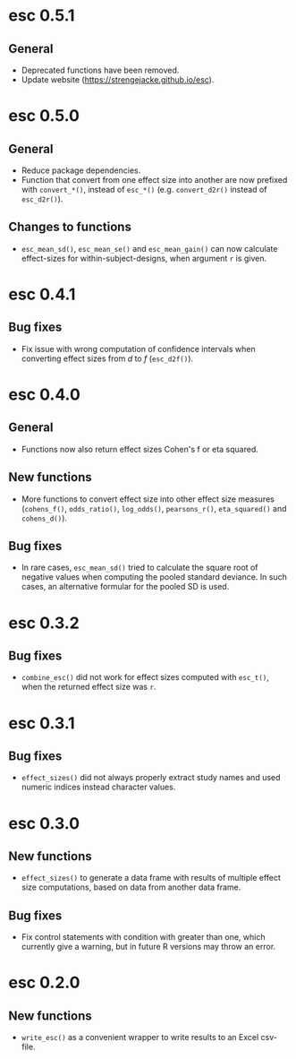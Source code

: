 # esc 0.5.1

## General

* Deprecated functions have been removed.
* Update website (https://strengejacke.github.io/esc).

# esc 0.5.0

## General

* Reduce package dependencies.
* Function that convert from one effect size into another are now prefixed with `convert_*()`, instead of `esc_*()` (e.g. `convert_d2r()` instead of `esc_d2r()`).

## Changes to functions

* `esc_mean_sd()`, `esc_mean_se()` and `esc_mean_gain()` can now calculate effect-sizes for within-subject-designs, when argument `r` is given.

# esc 0.4.1

## Bug fixes

* Fix issue with wrong computation of confidence intervals when converting effect sizes from _d_ to _f_ (`esc_d2f()`).

# esc 0.4.0

## General

* Functions now also return effect sizes Cohen's f or eta squared.

## New functions

* More functions to convert effect size into other effect size measures (`cohens_f()`, `odds_ratio()`, `log_odds()`, `pearsons_r()`, `eta_squared()` and `cohens_d()`).

## Bug fixes

* In rare cases, `esc_mean_sd()` tried to calculate the square root of negative values when computing the pooled standard deviance. In such cases, an alternative formular for the pooled SD is used.

# esc 0.3.2

## Bug fixes

* `combine_esc()` did not work for effect sizes computed with `esc_t()`, when the returned effect size was `r`.

# esc 0.3.1

## Bug fixes

* `effect_sizes()` did not always properly extract study names and used numeric indices instead character values.

# esc 0.3.0

## New functions

* `effect_sizes()` to generate a data frame with results of multiple effect size computations, based on data from another data frame.

## Bug fixes
* Fix control statements with condition with greater than one, which currently give a warning, but in future R versions may throw an error.

# esc 0.2.0

## New functions

* `write_esc()` as a convenient wrapper to write results to an Excel csv-file.